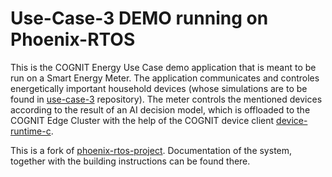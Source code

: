 # Use-Case-3 DEMO running on Phoenix-RTOS

This is the COGNIT Energy Use Case demo application that is meant to be run on a Smart Energy Meter. The application communicates and controles energetically important household devices (whose simulations are to be found in [use-case-3](https://github.com/SovereignEdgeEU-COGNIT/use-case-3) repository). The meter controls the mentioned devices according to the result of an AI decision model, which is offloaded to the COGNIT Edge Cluster with the help of the COGNIT device client [device-runtime-c](https://github.com/SovereignEdgeEU-COGNIT/device-runtime-c).

This is a fork of [phoenix-rtos-project](https://github.com/phoenix-rtos/phoenix-rtos-project). Documentation of the system, together with the building instructions can be found there.
